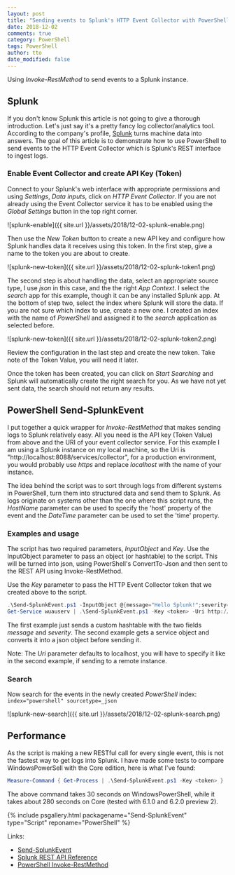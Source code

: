 ```yaml
---
layout: post
title: "Sending events to Splunk's HTTP Event Collector with PowerShell"
date: 2018-12-02
comments: true
category: PowerShell
tags: PowerShell
author: tto
date_modified: false
---
```


Using _Invoke-RestMethod_ to send events to a Splunk instance.

<!-- more -->

## Splunk

If you don't know Splunk this article is not going to give a thorough introduction. Let's just say it's a pretty fancy log collector/analytics tool. According to the company's profile, [Splunk](https://www.splunk.com/) turns machine data into answers. The goal of this article is to demonstrate how to use PowerShell to send events to the HTTP Event Collector which is Splunk's REST interface to ingest logs.

### Enable Event Collector and create API Key (Token)

Connect to your Splunk's web interface with appropriate permissions and using _Settings_, _Data inputs_, click on _HTTP Event Collector_. If you are not already using the Event Collector service it has to be enabled using the _Global Settings_ button in the top right corner.

![splunk-enable]({{ site.url }}/assets/2018/12-02-splunk-enable.png)

Then use the _New Token_ button to create a new API key and configure how Splunk handles data it receives using this token. In the first step, give a name to the token you are about to create.

![splunk-new-token]({{ site.url }}/assets/2018/12-02-splunk-token1.png)

The second step is about handling the data, select an appropriate source type, I use _json_ in this case, and the the right _App Context_. I select the _search_ app for this example, though it can be any installed Splunk app. At the bottom of step two, select the index where Splunk will store the data. If you are not sure which index to use, create a new one. I created an index with the name of _PowerShell_ and assigned it to the _search_ application as selected before.

![splunk-new-token]({{ site.url }}/assets/2018/12-02-splunk-token2.png)

Review the configuration in the last step and create the new token. Take note of the Token Value, you will need it later.

Once the token has been created, you can click on _Start Searching_ and Splunk will automatically create the right search for you. As we have not yet sent data, the search should not return any results.

## PowerShell Send-SplunkEvent

I put together a quick wrapper for _Invoke-RestMethod_ that makes sending logs to Splunk relatively easy. All you need is the API key (Token Value) from above and the URI of your event collector service. For this example I am using a Splunk instance on my local machine, so the Uri is "http://localhost:8088/services/collector", for a production environment, you would probably use _https_ and replace _localhost_ with the name of your instance.

The idea behind the script was to sort through logs from different systems in PowerShell, turn them into structured data and send them to Splunk. As logs originate on systems other than the one where this script runs, the _HostName_ parameter can be used to specify the 'host' property of the event and the _DateTime_ parameter can be used to set the 'time' property.

### Examples and usage

The script has two required parameters, _InputObject_ and _Key_. Use the InputObject parameter to pass an object (or hashtable) to the script. This will be turned into json, using PowerShell's ConvertTo-Json and then sent to the REST API using Invoke-RestMethod.

Use the _Key_ parameter to pass the HTTP Event Collector token that we created above to the script.

```powershell
.\Send-SplunkEvent.ps1 -InputObject @{message="Hello Splunk!";severity="INFO"} -Key <token> 
Get-Service wuauserv | .\Send-SplunkEvent.ps1 -Key <token> -Uri http://localhost:8088/services/collector
```

The first example just sends a custom hashtable with the two fields _message_ and _severity_. The second example gets a service object and converts it into a json object before sending it. 

Note: The _Uri_ parameter defaults to localhost, you will have to specify it like in the second example, if sending to a remote instance.

### Search

Now search for the events in the newly created _PowerShell_ index: `index="powershell" sourcetype=_json` 

![splunk-new-search]({{ site.url }}/assets/2018/12-02-splunk-search.png)

## Performance

As the script is making a new RESTful call for every single event, this is not the fastest way to get logs into Splunk. I have made some tests to compare WindowsPowerSell with the Core edition, here is what I've found:

```powershell
Measure-Command { Get-Process | .\Send-SplunkEvent.ps1 -Key <token> }
```

The above command takes 30 seconds on WindowsPowerShell, while it takes about 280 seconds on Core (tested with 6.1.0 and 6.2.0 preview 2).

{% include psgallery.html packagename="Send-SplunkEvent" type="Script" reponame="PowerShell" %}

Links:

- [Send-SplunkEvent]({{site.url}}/PowerShell/Send-SplunkEvent/)
- [Splunk REST API Reference](https://docs.splunk.com/Documentation/Splunk/7.2.0/RESTREF/RESTinput)
- [PowerShell Invoke-RestMethod](https://docs.microsoft.com/en-us/powershell/module/microsoft.powershell.utility/invoke-restmethod?view=powershell-6)
